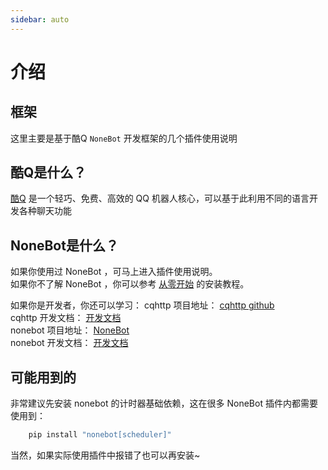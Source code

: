 ```yaml
---
sidebar: auto
---
```


# **介绍** 

## 框架
这里主要是基于酷Q `NoneBot` 开发框架的几个插件使用说明

## 酷Q是什么？
[酷Q](https://cqp.cc) 是一个轻巧、免费、高效的 QQ 机器人核心，可以基于此利用不同的语言开发各种聊天功能

## NoneBot是什么？
如果你使用过 NoneBot ，可马上进入插件使用说明。<br/>
如果你不了解 NoneBot ，你可以参考 [从零开始](../guide/course.md) 的安装教程。

如果你是开发者，你还可以学习：
 cqhttp 项目地址： [cqhttp github](https://github.com/richardchien/coolq-http-api) <br>
 cqhttp 开发文档： [开发文档](https://cqhttp.cc/docs/) <br/>
 nonebot 项目地址： [NoneBot](https://github.com/richardchien/nonebot) <br/>
 nonebot 开发文档： [开发文档](https://nonebot.cqp.moe/) 

## 可能用到的
非常建议先安装 nonebot 的计时器基础依赖，这在很多 NoneBot 插件内都需要使用到：
```python
    pip install "nonebot[scheduler]"
```
当然，如果实际使用插件中报错了也可以再安装~